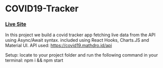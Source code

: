 # COVID19-Tracker
### [Live Site](https://covid19-tracker-db7d2.firebaseapp.com/)
In this project we build a covid tracker app fetching live data from the API using Async/Await syntax.
included using React Hooks, Charts.JS and Material UI.
API used: https://covid19.mathdro.id/api

Setup:
locate to your project folder
and run the following command in your terminal:
npm i && npm start 
